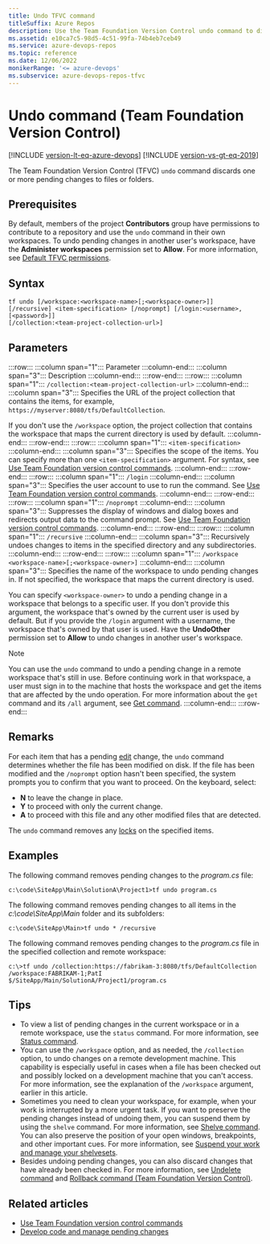 ```yaml
---
title: Undo TFVC command
titleSuffix: Azure Repos
description: Use the Team Foundation Version Control undo command to discard one or more pending changes to files or folders.
ms.assetid: e10ca7c5-98d5-4c51-99fa-74b4eb7ceb49
ms.service: azure-devops-repos
ms.topic: reference
ms.date: 12/06/2022
monikerRange: '<= azure-devops'
ms.subservice: azure-devops-repos-tfvc
---
```


# Undo command (Team Foundation Version Control)

[!INCLUDE [version-lt-eq-azure-devops](../../includes/version-lt-eq-azure-devops.md)]
[!INCLUDE [version-vs-gt-eq-2019](../../includes/version-vs-gt-eq-2019.md)]

The Team Foundation Version Control (TFVC) `undo` command discards one or more pending changes to files or folders.
 
## Prerequisites

By default, members of the project **Contributors** group have permissions to contribute to a repository and use the `undo` command in their own workspaces. To undo pending changes in another user's workspace, have the **Administer workspaces** permission set to **Allow**. For more information, see [Default TFVC permissions](../../organizations/security/default-tfvc-permissions.md).

## Syntax

```
tf undo [/workspace:<workspace-name>[;<workspace-owner>]]
[/recursive] <item-specification> [/noprompt] [/login:<username>,[<password>]]
[/collection:<team-project-collection-url>]
```

## Parameters

:::row:::
   :::column span="1":::
   Parameter
   :::column-end:::
   :::column span="3":::
   Description
   :::column-end:::
:::row-end:::
:::row:::
   :::column span="1":::
   `/collection:<team-project-collection-url>`
   :::column-end:::
   :::column span="3":::
   Specifies the URL of the project collection that contains the items, for example, `https://myserver:8080/tfs/DefaultCollection`.

   If you don't use the `/workspace` option, the project collection that contains the workspace that maps the current directory is used by default.
   :::column-end:::
:::row-end:::
:::row:::
   :::column span="1":::
   `<item-specification>`
   :::column-end:::
   :::column span="3":::
   Specifies the scope of the items. You can specify more than one `<item-specification>` argument. For syntax, see [Use Team Foundation version control commands](use-team-foundation-version-control-commands.md).
   :::column-end:::
:::row-end:::
:::row:::
   :::column span="1":::
   `/login`
   :::column-end:::
   :::column span="3":::
   Specifies the user account to use to run the command. See [Use Team Foundation version control commands](use-team-foundation-version-control-commands.md).
   :::column-end:::
:::row-end:::
:::row:::
   :::column span="1":::
   `/noprompt`
   :::column-end:::
   :::column span="3":::
   Suppresses the display of windows and dialog boxes and redirects output data to the command prompt. See [Use Team Foundation version control commands](use-team-foundation-version-control-commands.md).
   :::column-end:::
:::row-end:::
:::row:::
   :::column span="1":::
   `/recursive`
   :::column-end:::
   :::column span="3":::
   Recursively undoes changes to items in the specified directory and any subdirectories.
   :::column-end:::
:::row-end:::
:::row:::
   :::column span="1":::
   `/workspace <workspace-name>[;<workspace-owner>]`
   :::column-end:::
   :::column span="3":::
   Specifies the name of the workspace to undo pending changes in. If not specified, the workspace that maps the current directory is used.

   You can specify `<workspace-owner>` to undo a pending change in a workspace that belongs to a specific user. If you don't provide this argument, the workspace that's owned by the current user is used by default. But if you provide the `/login` argument with a username, the workspace that's owned by that user is used. Have the **UndoOther** permission set to **Allow** to undo changes in another user's workspace.

   > [!Note]  
   > You can use the `undo` command to undo a pending change in a remote workspace that's still in use. Before continuing work in that workspace, a user must sign in to the machine that hosts the workspace and get the items that are affected by the undo operation. For more information about the `get` command and its `/all` argument, see [Get command](get-command.md).
  :::column-end:::
:::row-end:::

## Remarks

For each item that has a pending [edit](check-out-edit-files.md) change, the `undo` command determines whether the file has been modified on disk. If the file has been modified and the `/noprompt` option hasn't been specified, the system prompts you to confirm that you want to proceed. On the keyboard, select:

- **N** to leave the change in place.
- **Y** to proceed with only the current change.
- **A** to proceed with this file and any other modified files that are detected.

The `undo` command removes any [locks](work-version-control-locks.md) on the specified items.

## Examples

The following command removes pending changes to the *program.cs* file:

```
c:\code\SiteApp\Main\SolutionA\Project1>tf undo program.cs
```

The following command removes pending changes to all items in the *c:\\code\\SiteApp\\Main* folder and its subfolders:

```
c:\code\SiteApp\Main>tf undo * /recursive
```

The following command removes pending changes to the *program.cs* file in the specified collection and remote workspace:

```
c:\>tf undo /collection:https://fabrikam-3:8080/tfs/DefaultCollection
/workspace:FABRIKAM-1;PatI $/SiteApp/Main/SolutionA/Project1/program.cs
```

## Tips

- To view a list of pending changes in the current workspace or in a remote workspace, use the `status` command. For more information, see [Status command](status-command.md).  
- You can use the `/workspace` option, and as needed, the `/collection` option, to undo changes on a remote development machine. This capability is especially useful in cases when a file has been checked out and possibly locked on a development machine that you can't access. For more information, see the explanation of the `/workspace` argument, earlier in this article.  
- Sometimes you need to clean your workspace, for example, when your work is interrupted by a more urgent task. If you want to preserve the pending changes instead of undoing them, you can suspend them by using the `shelve` command. For more information, see [Shelve command](shelve-command.md). You can also preserve the position of your open windows, breakpoints, and other important cues. For more information, see [Suspend your work and manage your shelvesets](suspend-your-work-manage-your-shelvesets.md).
- Besides undoing pending changes, you can also discard changes that have already been checked in. For more information, see [Undelete command](undelete-command.md) and [Rollback command (Team Foundation Version Control)](rollback-command-team-foundation-version-control.md).


## Related articles

- [Use Team Foundation version control commands](use-team-foundation-version-control-commands.md)
- [Develop code and manage pending changes](develop-code-manage-pending-changes.md) 
